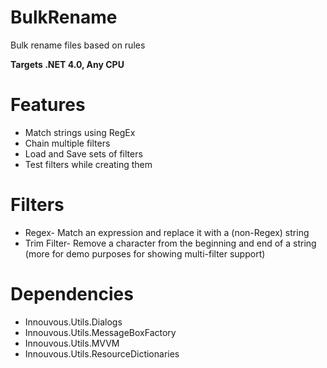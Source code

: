 BulkRename
==========

Bulk rename files based on rules

**Targets .NET 4.0, Any CPU**

# Features #

- Match strings using RegEx
- Chain multiple filters
- Load and Save sets of filters
- Test filters while creating them

# Filters #

- Regex- Match an expression and replace it with a (non-Regex) string 
- Trim Filter- Remove a character from the beginning and end of a string (more for demo purposes for showing multi-filter support)

# Dependencies #

- Innouvous.Utils.Dialogs
- Innouvous.Utils.MessageBoxFactory
- Innouvous.Utils.MVVM
- Innouvous.Utils.ResourceDictionaries

